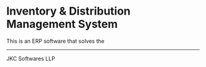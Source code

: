 # Inventory & Distribution Management System

This is an ERP software that solves the

---

JKC Softwares LLP
